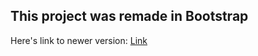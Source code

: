 ## This project was remade in Bootstrap
Here's link to newer version:
[Link](https://github.com/aerfio/calendarV2)